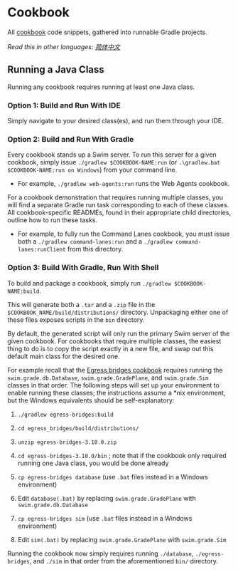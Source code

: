 # Cookbook

All [cookbook](https://swimos.org/tutorials/) code snippets, gathered into runnable Gradle projects.

*Read this in other languages: [简体中文](README.zh-cn.md)*

## Running a Java Class

Running any cookbook requires running at least one Java class.

### Option 1: Build and Run With IDE

Simply navigate to your desired class(es), and run them through your IDE.

### Option 2: Build and Run With Gradle

Every cookbook stands up a Swim server. To run this server for a given cookbook, simply issue `./gradlew $COOKBOOK-NAME:run` (or `.\gradlew.bat $COOKBOOK-NAME:run on Windows`) from your command line.

- For example, `./gradlew web-agents:run` runs the Web Agents cookbook.

For a cookbook demonstration that requires running multiple classes, you will find a separate Gradle run task corresponding to each of these classes. All cookbook-specific READMEs, found in their appropriate child directories, outline how to run these tasks.

- For example, to fully run the Command Lanes cookbook, you must issue both a `./gradlew command-lanes:run` and a `./gradlew command-lanes:runClient` from this directory.

### Option 3: Build With Gradle, Run With Shell

To build and package a cookbook, simply run `./gradlew $COOKBOOK-NAME:build`.

This will generate both a `.tar` and a `.zip` file in the `$COOKBOOK_NAME/build/distributions/` directory. Unpackaging either one of these files exposes scripts in the `bin` directory.

By default, the generated script will only run the primary Swim server of the given cookbook. For cookbooks that require multiple classes, the easiest thing to do is to copy the script exactly in a new file, and swap out this default main class for the desired one.

For example recall that the [Egress bridges cookbook](/egress_bridges) requires running the `swim.grade.db.Database`, `swim.grade.GradePlane`, and `swim.grade.Sim` classes in that order. The following steps will set up your environment to enable running these classes; the instructions assume a *nix environment, but the Windows equivalents should be self-explanatory:

1. `./gradlew egress-bridges:build`

2. `cd egress_bridges/build/distributions/`

3. `unzip egress-bridges-3.10.0.zip`

4. `cd egress-bridges-3.10.0/bin` ; note that if the cookbook only required running one Java class, you would be done already

5. `cp egress-bridges database` (use `.bat` files instead in a Windows environment)

6. Edit `database(.bat)` by replacing `swim.grade.GradePlane` with `swim.grade.db.Database`

7. `cp egress-bridges sim` (use `.bat` files instead in a Windows environment)

8. Edit `sim(.bat)` by replacing `swim.grade.GradePlane` with `swim.grade.Sim`

Running the cookbook now simply requires running `./database`, `./egress-bridges`, and `./sim` in that order from the aforementioned `bin/` directory.
